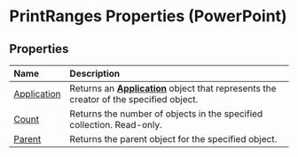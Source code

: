 
# PrintRanges Properties (PowerPoint)

## Properties



|**Name**|**Description**|
|:-----|:-----|
|[Application](4629ca39-fbb1-3c0d-056c-5d285f82de78.md)|Returns an  **[Application](978c2b99-4271-b953-4283-73b5f3d96f41.md)** object that represents the creator of the specified object.|
|[Count](4473e840-e8c7-c3ab-3fe8-d0770a1cd8a4.md)|Returns the number of objects in the specified collection. Read-only.|
|[Parent](95bacc46-413d-2694-6ac2-7883609e26c7.md)|Returns the parent object for the specified object.|
